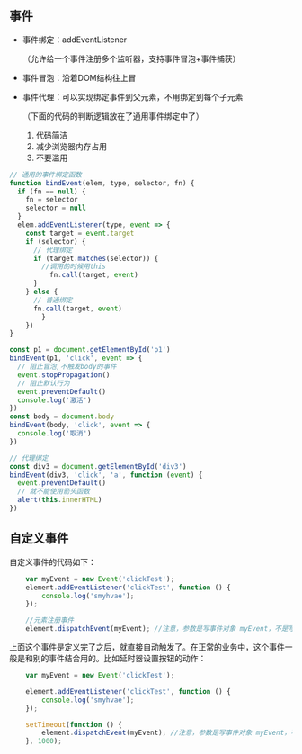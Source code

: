 ## 事件

- 事件绑定：addEventListener

  （允许给一个事件注册多个监听器，支持事件冒泡+事件捕获）

- 事件冒泡：沿着DOM结构往上冒

- 事件代理：可以实现绑定事件到父元素，不用绑定到每个子元素

  （下面的代码的判断逻辑放在了通用事件绑定中了）

  1. 代码简洁
  2. 减少浏览器内存占用
  3. 不要滥用

```js
// 通用的事件绑定函数
function bindEvent(elem, type, selector, fn) {
  if (fn == null) {
    fn = selector
    selector = null
  }
  elem.addEventListener(type, event => {
    const target = event.target
    if (selector) {
      // 代理绑定
      if (target.matches(selector)) {
        //调用的时候用this       
          fn.call(target, event)
      }
    } else {
      // 普通绑定
      fn.call(target, event)
		}
	})
}

const p1 = document.getElementById('p1')
bindEvent(p1, 'click', event => {
  // 阻止冒泡,不触发body的事件
  event.stopPropagation() 
  // 阻止默认行为
  event.preventDefault()
  console.log('激活')
})
const body = document.body
bindEvent(body, 'click', event => {
  console.log('取消')
})

// 代理绑定
const div3 = document.getElementById('div3')
bindEvent(div3, 'click', 'a', function (event) {
  event.preventDefault()
  // 就不能使用箭头函数
  alert(this.innerHTML)
})
```

## 自定义事件

自定义事件的代码如下：


```javascript
    var myEvent = new Event('clickTest');
    element.addEventListener('clickTest', function () {
        console.log('smyhvae');
    });

	//元素注册事件
    element.dispatchEvent(myEvent); //注意，参数是写事件对象 myEvent，不是写 事件名 clickTest

```

上面这个事件是定义完了之后，就直接自动触发了。在正常的业务中，这个事件一般是和别的事件结合用的。比如延时器设置按钮的动作：

```javascript
    var myEvent = new Event('clickTest');

    element.addEventListener('clickTest', function () {
        console.log('smyhvae');
    });

    setTimeout(function () {
        element.dispatchEvent(myEvent); //注意，参数是写事件对象 myEvent，不是写 事件名 clickTest
    }, 1000);
```

